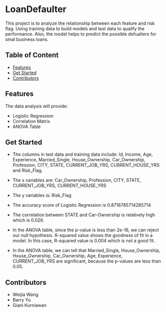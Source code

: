 # LoanDefaulter
This project is to analyze the relationship between each feature and risk flag. Using training data to build models and test data to qualify the performance. Also, the model helps to predict the possible defualters for smal business loans. 

## Table of Content
* [Features](https://github.com/byu5/LoanDefaulter/blob/main/README.md#features)
* [Get Started](https://github.com/byu5/LoanDefaulter/blob/main/README.md#get-started)
* [Contributors](https://github.com/byu5/LoanDefaulter/blob/main/README.md#contributors)

## Features
The data analysis will provide:
- Logistic Regression
- Correlation Matrix
- ANOVA Table


## Get Started
+ The columns in test data and training data include: Id, Income, Age, Experience, Married_Single, House_Ownership, Car_Ownership, Profession, CITY, STATE, CURRENT_JOB_YRS, CURRENT_HOUSE_YRS and Risk_Flag. 

+ The x variables are: Car_Ownership, Profession, CITY, STATE, CURRENT_JOB_YRS, CURRENT_HOUSE_YRS
+ The y variables is: Risk_Flag
+ The accuracy score of Logistic Regression is 0.8716785714285714
+ The correlation between STATE and Car-Ownership is relatively high which is 0.026.
+ In the ANOVA table, since the p-value is less than 2e-16, we can reject our null hypothesis. R-squared value shows the goodness of fit in a model. In this case, R-squared value is 0.004 which is not a good fit. 
+ In the ANOVA table, we can tell that Married_Single, House_Ownership, House_Ownership, Car_Ownership, Age, Experience, CURRENT_JOB_YRS are significant, because the p-values are less than 0.05.  


## Contributors
- Weijia Wang
- Barry Yu
- Giani Kurniawan
